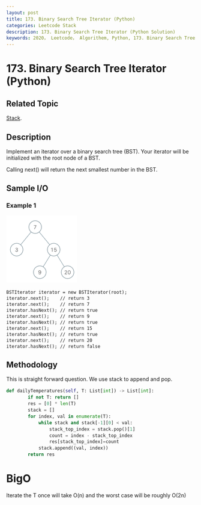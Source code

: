 ```yaml
---
layout: post
title: 173. Binary Search Tree Iterator (Python)
categories: Leetcode Stack
description: 173. Binary Search Tree Iterator (Python Solution)
keywords: 2020， Leetcode， Algorithem, Python, 173. Binary Search Tree Iterator, zhenyu, Stack
---
```


# 173. Binary Search Tree Iterator (Python)

## Related Topic
<a href="/categories/#Stack" target="_blank"> Stack</a>.

## Description
Implement an iterator over a binary search tree (BST). Your iterator will be initialized with the root node of a BST.

Calling next() will return the next smallest number in the BST.

## Sample I/O

### Example 1
![173 sample](/images/blog/bst-tree.png)

```
BSTIterator iterator = new BSTIterator(root);
iterator.next();    // return 3
iterator.next();    // return 7
iterator.hasNext(); // return true
iterator.next();    // return 9
iterator.hasNext(); // return true
iterator.next();    // return 15
iterator.hasNext(); // return true
iterator.next();    // return 20
iterator.hasNext(); // return false
```

## Methodology
This is straight forward question. We use stack to append and pop.

```python
def dailyTemperatures(self, T: List[int]) -> List[int]:
        if not T: return []
        res = [0] * len(T)
        stack = []
        for index, val in enumerate(T):
            while stack and stack[-1][0] < val:
                stack_top_index = stack.pop()[1]
                count = index - stack_top_index
                res[stack_top_index]=count
            stack.append((val, index))
        return res
```
# BigO
Iterate the T once will take O(n) and the worst case will be roughly O(2n)

